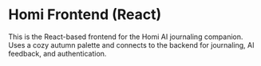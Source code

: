 # Homi Frontend (React)

This is the React-based frontend for the Homi AI journaling companion. Uses a cozy autumn palette and connects to the backend for journaling, AI feedback, and authentication.

